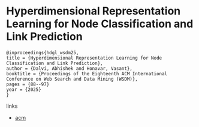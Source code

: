 # Hyperdimensional Representation Learning for Node Classification and Link Prediction

```
@inproceedings{hdgl_wsdm25,
title = {Hyperdimensional Representation Learning for Node Classification and Link Prediction},
author = {Dalvi, Abhishek and Honavar, Vasant},
booktitle = {Proceedings of the Eighteenth ACM International Conference on Web Search and Data Mining (WSDM)},
pages = {88--97}
year = {2025}
}
```

links
- [acm](http://dl.acm.org/doi/10.1145/3701551.3703492)

